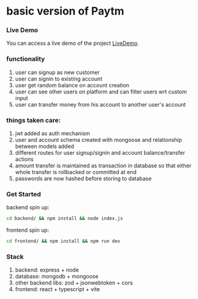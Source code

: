 # basic version of Paytm

### Live Demo
You can access a live demo of the project [LiveDemo](https://paytm-v0-frontend.onrender.com).

### functionality
1. user can signup as new customer
2. user can signin to existing account
3. user get random balance on account creation
4. user can see other users on platform and can filter users wrt custom input
5. user can transfer money from his account to another user's account


### things taken care:
1. jwt added as auth mechanism
2. user and account schema created with mongoose and relationship between models added
3. different routes for user signup/signin and account balance/transfer actions
4. amount transfer is maintained as transaction in database so that either whole transfer is rollbacked or committed at end
5. passwords are now hashed before storing to database


### Get Started
backend spin up:
```bash
cd backend/ && npm install && node index.js
```
frontend spin up:
```bash
cd frontend/ && npm install && npm run dev
```

### Stack
1. backend: express + node
2. database: mongodb + mongoose
3. other backend libs: zod + jsonwebtoken + cors
4. frontend: react + typescript + vite